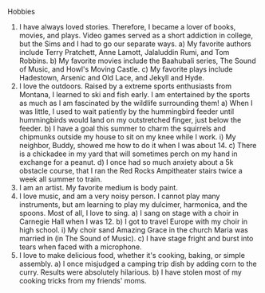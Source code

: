 Hobbies

1) I have always loved stories. Therefore, I became a lover of books, movies, and plays. Video games served as a short addiction in college, but the Sims and I had to go our separate ways.
  a) My favorite authors include Terry Pratchett, Anne Lamott, Jalaluddin Rumi, and Tom Robbins.
  b) My favorite movies include the Baahubali series, The Sound of Music, and Howl's Moving Castle.
  c) My favorite plays include Hadestown, Arsenic and Old Lace, and Jekyll and Hyde.
2) I love the outdoors. Raised by a extreme sports enthusiasts from Montana, I learned to ski and fish early. I am entertained by the sports as much as I am fascinated by the wildlife surrounding them!
  a) When I was little, I used to wait patiently by the hummingbird feeder until hummingbirds would land on my outstretched finger, just below the feeder.
  b) I have a goal this summer to charm the squirrels and chipmunks outside my house to sit on my knee while I work.
    i) My neighbor, Buddy, showed me how to do it when I was about 14.
    c) There is a chickadee in my yard that will sometimes perch on my hand in exchange for a peanut.
    d) I once had so much anxiety about a 5k obstacle course, that I ran the Red Rocks Ampitheater stairs twice a week all summer to train.
3) I am an artist. My favorite medium is body paint.
4) I love music, and am a very noisy person. I cannot play many instruments, but am learning to play my dulcimer, harmonica, and the spoons. Most of all, I love to sing.
  a) I sang on stage with a choir in Carnegie Hall when I was 12.
  b) I got to travel Europe with my choir in high school.
    i) My choir sand Amazing Grace in the church Maria was married in (in The Sound of Music).
  c) I have stage fright and burst into tears when faced with a microphone.
5) I love to make delicious food, whether it's cooking, baking, or simple assembly.
 a) I once misjudged a camping trip dish by adding corn to the curry. Results were absolutely hilarious.
 b) I have stolen most of my cooking tricks from my friends' moms.

